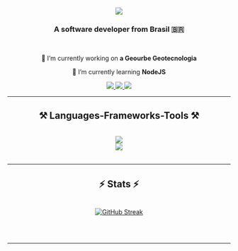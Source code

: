 

<h1 align="center">
    <img src="https://readme-typing-svg.herokuapp.com/?font=Righteous&size=35&center=true&vCenter=true&width=500&height=70&duration=4000&lines=Hi+There!+👋;+I'm+Matheus+Toledo!;" />
</h1>

<h3 align="center">A software developer from Brasil 🇧🇷 </h3>

<br/>

<div align="center">
 
 🔭 I’m currently working on **a Geourbe Geotecnologia**
 
 🌱 I’m currently learning **NodeJS**

 </div>
 
<div align="center"> 
  <a href="mailto:matheustoledo2312@gmail.com">
    <img src="https://img.shields.io/badge/Gmail-333333?style=for-the-badge&logo=gmail&logoColor=red" />
  </a>
  <a href="https://www.linkedin.com/in/matheus-toledo-34868b223/" target="_blank">
    <img src="https://img.shields.io/badge/LinkedIn-0077B5?style=for-the-badge&logo=linkedin&logoColor=white" target="_blank" />
  </a>
  <a href="https://github.com/matheustoledoo" target="_blank">
     <img src="https://img.shields.io/badge/Portfolio-FF5722?style=for-the-badge&logo=todoist&logoColor=white" target="_blank" /> <!-- sqlite, safari, google-chrome are other good icon options -->
  </a>
</div>

 <hr/>
 
<h2 align="center">⚒️ Languages-Frameworks-Tools ⚒️</h2>
<br/>
<div align="center">
    <img src="https://skillicons.dev/icons?i=react,nodejs,html,css,javascript,typescript,java,arduino,mysql" />
  <br/>
    <img src="https://skillicons.dev/icons?i=vscode,eclipse,firebase,git,github,postman,vite,wordpress,visualstudio" /><br>
</div>

<br/>
<hr/>


<h2 align="center">⚡ Stats ⚡</h2>
<br>
<div align=center>
  <a href="https://git.io/streak-stats"><img src="https://streak-stats.demolab.com?user=matheustoledoo&theme=dark&locale=pt_BR" alt="GitHub Streak" /></a>
  <br/>
</div>

<br/><br/>

<hr/>


